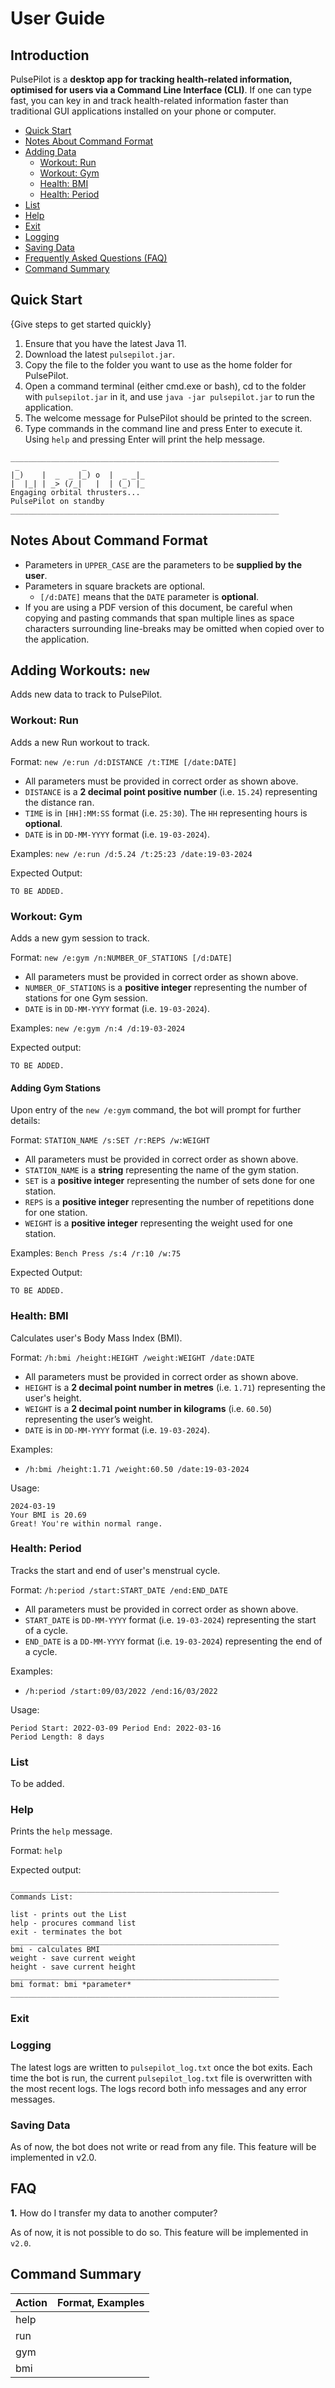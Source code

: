 # User Guide

## Introduction

PulsePilot is a **desktop app for tracking health-related information, optimised for users via a Command Line Interface (CLI)**. If one can type fast, you can key in and track health-related information faster than traditional GUI applications installed on your phone or computer.

* [Quick Start](#quick-start)
* [Notes About Command Format](#notes-about-command-format)
* [Adding Data](#adding-workouts-new)
  * [Workout: Run](#workout-run)
  * [Workout: Gym](#workout-gym)
  * [Health: BMI](#health-bmi)
  * [Health: Period](#health-period)
* [List](#list)
* [Help](#help)
* [Exit](#exit)
* [Logging](#logging)
* [Saving Data](#saving-data)
* [Frequently Asked Questions (FAQ)](#faq)
* [Command Summary](#command-summary)

## Quick Start

{Give steps to get started quickly}

1. Ensure that you have the latest Java 11.
2. Download the latest `pulsepilot.jar`.
3. Copy the file to the folder you want to use as the home folder for PulsePilot.
4. Open a command terminal (either cmd.exe or bash), cd to the folder with `pulsepilot.jar` in it, and use `java -jar pulsepilot.jar` to run the application.
5. The welcome message for PulsePilot should be printed to the screen.
6. Type commands in the command line and press Enter to execute it. Using `help` and pressing Enter will print the help message.

```
____________________________________________________________
 _              _
|_)    |  _  _ |_) o  |  _ _|_
|  |_| | _> (/_|   |  | (_) |_
Engaging orbital thrusters...
PulsePilot on standby
____________________________________________________________
```

## Notes About Command Format

* Parameters in `UPPER_CASE` are the parameters to be **supplied by the user**.
* Parameters in square brackets are optional.
  * `[/d:DATE]` means that the `DATE` parameter is **optional**.
* If you are using a PDF version of this document, be careful when copying and pasting commands that span multiple lines as space characters surrounding line-breaks may be omitted when copied over to the application.

## Adding Workouts: `new`

Adds new data to track to PulsePilot.

### Workout: Run

Adds a new Run workout to track. 

Format: `new /e:run /d:DISTANCE /t:TIME [/date:DATE]`

* All parameters must be provided in correct order as shown above.
* `DISTANCE` is a **2 decimal point positive number** (i.e. `15.24`) representing the distance ran.
* `TIME` is in `[HH]:MM:SS` format (i.e. `25:30`). The `HH` representing hours is **optional**.
* `DATE` is in `DD-MM-YYYY` format (i.e. `19-03-2024`).

Examples: `new /e:run /d:5.24 /t:25:23 /date:19-03-2024`

Expected Output:

```
TO BE ADDED.
```

### Workout: Gym

Adds a new gym session to track. 

Format: `new /e:gym /n:NUMBER_OF_STATIONS [/d:DATE]`

* All parameters must be provided in correct order as shown above.
* `NUMBER_OF_STATIONS` is a **positive integer**  representing the number of stations for one Gym session.
* `DATE` is in `DD-MM-YYYY` format (i.e. `19-03-2024`).

Examples: `new /e:gym /n:4 /d:19-03-2024`

Expected output:

```
TO BE ADDED.
```

#### Adding Gym Stations

Upon entry of the `new /e:gym` command, the bot will prompt for further details:

Format: `STATION_NAME /s:SET /r:REPS /w:WEIGHT`

* All parameters must be provided in correct order as shown above.
* `STATION_NAME` is a **string**  representing the name of the gym station.
* `SET` is a **positive integer**  representing the number of sets done for one station.
* `REPS` is a **positive integer**  representing the number of repetitions done for one station.
* `WEIGHT` is a **positive integer**  representing the weight used for one station.

Examples: `Bench Press /s:4 /r:10 /w:75`

Expected Output:

```
TO BE ADDED.
```

### Health: BMI

Calculates user's Body Mass Index (BMI).

Format: `/h:bmi /height:HEIGHT /weight:WEIGHT /date:DATE`
* All parameters must be provided in correct order as shown above.
* `HEIGHT` is a **2 decimal point number in metres** (i.e. `1.71`) representing the user's height.
* `WEIGHT` is a **2 decimal point number in kilograms** (i.e. `60.50`) representing the user’s weight.
* `DATE` is in `DD-MM-YYYY` format (i.e. `19-03-2024`).

Examples:
* `/h:bmi /height:1.71 /weight:60.50 /date:19-03-2024`

Usage:
```
2024-03-19
Your BMI is 20.69
Great! You're within normal range.
```

### Health: Period

Tracks the start and end of user's menstrual cycle.

Format: `/h:period /start:START_DATE /end:END_DATE`

* All parameters must be provided in correct order as shown above.
* `START_DATE` is `DD-MM-YYYY` format (i.e. `19-03-2024`) representing the start of a cycle.
* `END_DATE` is a `DD-MM-YYYY` format (i.e. `19-03-2024`) representing the end of a cycle.

Examples:
* `/h:period /start:09/03/2022 /end:16/03/2022`

Usage:
```
Period Start: 2022-03-09 Period End: 2022-03-16
Period Length: 8 days
```

### List

To be added.

### Help

Prints the `help` message. 

Format: `help`

Expected output:

```
____________________________________________________________
Commands List:

list - prints out the List
help - procures command list
exit - terminates the bot
____________________________________________________________
bmi - calculates BMI
weight - save current weight
height - save current height
____________________________________________________________
bmi format: bmi *parameter*
____________________________________________________________
```

### Exit

### Logging

The latest logs are written to `pulsepilot_log.txt` once the bot exits. Each time the bot is run, the current `pulsepilot_log.txt` file is overwritten with the most recent logs. The logs record both info messages and any error messages.

### Saving Data

As of now, the bot does not write or read from any file. This feature will be implemented in v2.0. 

## FAQ

**1.** How do I transfer my data to another computer?

As of now, it is not possible to do so. This feature will be implemented in `v2.0`. 


## Command Summary

| Action | Format, Examples |
|--------|------------------|
| help   |                  |
| run    |                  |
| gym    |                  |
| bmi    |                  |



